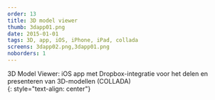 ```yaml
---
order: 13
title: 3D model viewer
thumb: 3dapp01.png
date: 2015-01-01
tags: 3D, app, iOS, iPhone, iPad, collada
screens: 3dapp02.png,3dapp01.png
noborders: 1
---
```


3D Model Viewer: iOS app met Dropbox-integratie voor het delen en presenteren van 3D-modellen (COLLADA)  
{: style="text-align: center"}
